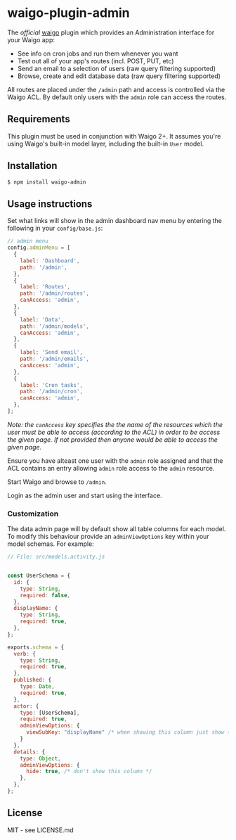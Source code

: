 # waigo-plugin-admin

The *official* [waigo](http://waigojs.com) plugin which provides an 
Administration interface for your Waigo app:

* See info on cron jobs and run them whenever you want
* Test out all of your app's routes (incl. POST, PUT, etc)
* Send an email to a selection of users (raw query filtering supported)
* Browse, create and edit database data (raw query filtering supported)

All routes are placed under the `/admin` path and access is controlled via the 
Waigo ACL. By default only users with the `admin` role can access the 
routes. 

## Requirements

This plugin must be used in conjunction with Waigo 2+. It assumes you're using 
Waigo's built-in model layer, including the built-in `User` model. 

## Installation

```bash
$ npm install waigo-admin
```

## Usage instructions

Set what links will show in the admin dashboard nav menu by entering the following in your `config/base.js`:

```js
// admin menu
config.adminMenu = [
  {
    label: 'Dashboard',
    path: '/admin',
  },
  {
    label: 'Routes',
    path: '/admin/routes',
    canAccess: 'admin',
  },
  {
    label: 'Data',
    path: '/admin/models',
    canAccess: 'admin',
  },
  {
    label: 'Send email',
    path: '/admin/emails',
    canAccess: 'admin',
  },
  {
    label: 'Cron tasks',
    path: '/admin/cron',
    canAccess: 'admin',
  },
];
```

_Note: the `canAccess` key specifies the the name of the resources which the 
user must be able to access (according to the ACL) in order to be access the 
given page. If not provided then anyone would be able to access the given page._

Ensure you have alteast one user with the `admin` role assigned and that the 
ACL contains an entry allowing `admin` role access to the `admin` resource.

Start Waigo and browse to `/admin`.

Login as the admin user and start using the interface.

### Customization

The data admin page will by default show all table columns for each model. To 
modify this behaviour provide an `adminViewOptions` key within your model 
schemas. For example:

```js
// File: src/models.activity.js


const UserSchema = {
  id: {    
    type: String,
    required: false,
  },
  displayName: {
    type: String,
    required: true,
  },
};

exports.schema = {
  verb: { 
    type: String, 
    required: true,
  },
  published: {
    type: Date,
    required: true,
  },
  actor: {
    type: [UserSchema],
    required: true,
    adminViewOptions: {
      viewSubKey: "displayName" /* when showing this column just show the value of the UserSchema.displayName key */
    }
  },
  details: {
    type: Object,
    adminViewOptions: {
      hide: true, /* don't show this column */
    },
  },
};
```


## License

MIT - see LICENSE.md